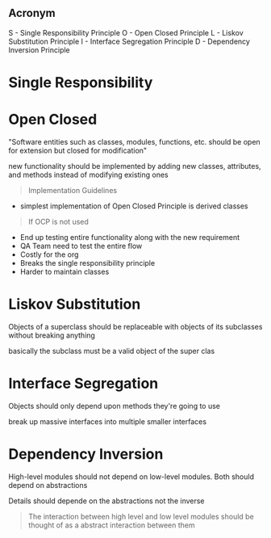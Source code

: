 ## Acronym
S - Single Responsibility Principle
O - Open Closed Principle
L - Liskov Substitution Principle
I - Interface Segregation Principle
D - Dependency Inversion Principle

# Single Responsibility


# Open Closed 
"Software entities such as classes, modules, functions, etc. should be open for extension but closed for modification"

new functionality should be implemented by adding new classes, attributes, and methods instead of modifying existing ones

> Implementation Guidelines
- simplest implementation of Open Closed Principle is derived classes

> If OCP is not used
-  End up testing entire functionality along with the new requirement
-  QA Team need to test the entire flow
-  Costly for the org
-  Breaks the single responsibility principle
-  Harder to maintain classes

# Liskov Substitution
Objects of a superclass should be replaceable with objects of its subclasses without breaking anything

basically the subclass must be a valid object of the super clas

# Interface Segregation
Objects should only depend upon methods they're going to use

break up massive interfaces into multiple smaller interfaces


# Dependency Inversion
High-level modules should not depend on low-level modules. Both should depend on abstractions


Details should depende on the abstractions not the inverse

> The interaction between high level and low level modules should be thought of as a abstract interaction between them